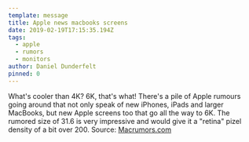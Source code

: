 ```yaml
---
template: message
title: Apple news macbooks screens
date: 2019-02-19T17:15:35.194Z
tags:
  - apple
  - rumors
  - monitors
author: Daniel Dunderfelt
pinned: 0
---
```

What's cooler than 4K? 6K, that's what! There's a pile of Apple rumours going around that not only speak of new iPhones, iPads and larger MacBooks, but new Apple screens too that go all the way to 6K. The rumored size of 31.6 is very impressive and would give it a "retina" pizel density of a bit over 200. Source: [Macrumors.com](https://www.macrumors.com/2019/02/17/apple-31-inch-6k-display-mini-led-kuo/)
